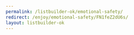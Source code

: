 ```yaml
---
permalink: /listbuilder-ok/emotional-safety/
redirect: /enjoy/emotional-safety/FN1feZ2dU6s/
layout: listbuilder-ok
---
```

